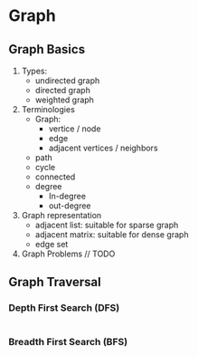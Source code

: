 # Graph

## Graph Basics

1. Types:
   - undirected graph
   - directed graph
   - weighted graph
2. Terminologies
   - Graph:
     - vertice / node
     - edge
     - adjacent vertices / neighbors
   - path
   - cycle
   - connected
   - degree
     - In-degree
     - out-degree
3. Graph representation
   - adjacent list: suitable for sparse graph
   - adjacent matrix: suitable for dense graph
   - edge set
4. Graph Problems // TODO

## Graph Traversal

### Depth First Search (DFS)

```java
```

### Breadth First Search (BFS)

```java
```



